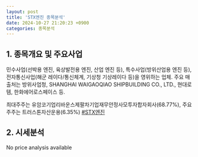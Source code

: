 ```yaml
---
layout: post
title: 'STX엔진 종목분석'
date: 2024-10-27 21:20:23 +0900
categories: 종목분석
---
```


## 1. 종목개요 및 주요사업

민수사업(선박용 엔진, 육상발전용 엔진, 산업 엔진 등), 특수사업(방위산업용 엔진 등), 전자통신사업(해군 레이다/통신체계, 기상청 기상레이다 등)을 영위하는 업체. 주요 매출처는 방위사업청, SHANGHAI WAIGAOQIAO SHIPBUILDING CO., LTD., 현대로템, 한화에어로스페이스 등. 

최대주주는 유암코기업리바운스제팔차기업재무안정사모투자합자회사(68.77%), 주요주주는 트러스톤자산운용(6.35%)
[#STX엔진](#)

## 2. 시세분석

No price analysis available
